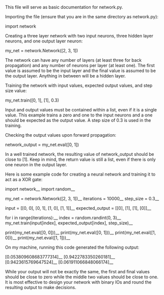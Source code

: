 This file will serve as basic documentation for network.py.

Importing the file (ensure that you are in the same directory as network.py):

import network

Creating a three layer network with two input neurons, three hidden layer neurons, and one output layer neuron:

my_net = network.Network([2, 3, 1])

The network can have any number of layers (at least three for back propagation) and any number of neurons per layer (at least one). The first value is assumed to be the input layer and the final value is assumed to be the output layer. Anything in between will be a hidden layer.

Training the network with input values, expected output values, and step size value:

my_net.train([0, 1], [1], 0.3)

Input and output values must be contained within a list, even if it is a single value. This example trains a zero and one to the input neurons and a one should be expected as the output value. A step size of 0.3 is used in the training.

Checking the output values upon forward propagation:

network_output = my_net.eval([0, 1])

In a well trained network, the resulting value of network_output should be close to [1]. Keep in mind, the return value is still a list, even if there is only one neuron in the output layer.

Here is some example code for creating a neural network and training it to act as a XOR gate:

import network__
import random__

my_net = network.Network([2, 3, 1])__
iterations = 10000__
step_size = 0.3__

input = [[0, 0], [0, 1], [1, 0], [1, 1]]__
expected_output = [[0], [1], [1], [0]]__

for i in range(iterations):__
	index = random.randint(0, 3)__
	my_net.train(input[index], expected_output[index], step_size)__

print(my_net.eval([0, 0]))__
print(my_net.eval([0, 1]))__
print(my_net.eval([1, 0]))__
print(my_net.eval([1, 1]))__

On my machine, running this code generated the following output:

[0.053809608683777314]__
[0.9422783350260181]__
[0.9423615769647524]__
[0.061911066848066174]__

While your output will not be exactly the same, the first and final values should be close to zero while the middle two values should be close to one. It is most effective to design your network with binary IOs and round the resulting output to make decisions.
